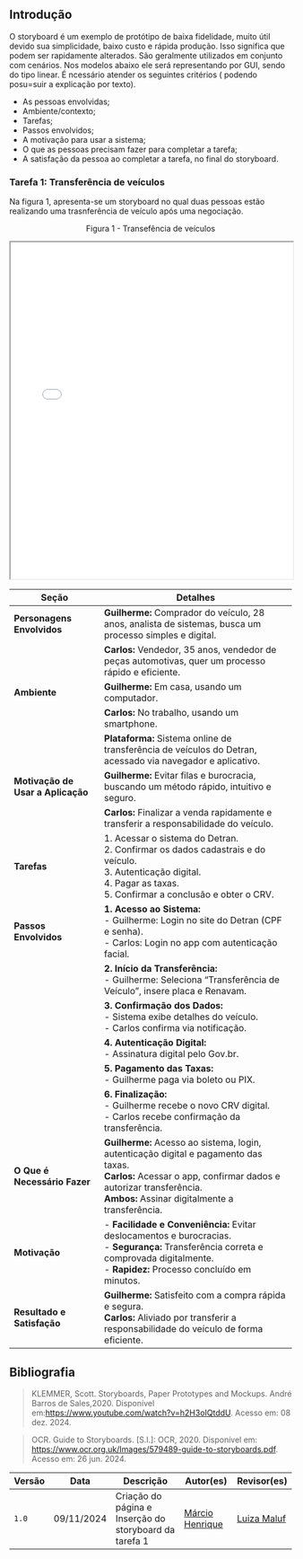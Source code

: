 ## Introdução

O storyboard é um exemplo de protótipo de baixa fidelidade, muito útil devido sua simplicidade, baixo custo e rápida produção. Isso significa que podem ser rapidamente alterados. São geralmente utilizados em conjunto com cenários. Nos modelos abaixo ele será representando por GUI, sendo do tipo linear. É ncessário atender os seguintes critérios ( podendo posu=suir a explicação por texto).


* As pessoas envolvidas;
* Ambiente/contexto;
* Tarefas;
* Passos envolvidos;
* A motivação para usar a sistema;
* O que as pessoas precisam fazer para completar a tarefa;
* A satisfação da pessoa ao completar a tarefa, no final do storyboard.


### Tarefa 1: Transferência de veículos

Na figura 1, apresenta-se um storyboard no qual duas pessoas estão realizando uma trasnferência de veículo após uma negociação.

<center>

Figura 1 - Transefência de veículos

</center>

<iframe src="../storyboard-transfer.pdf" width="100%" height="600px"></iframe>

| **Seção**                         | **Detalhes**                                                                                                                                                                                                                      |
|-----------------------------------|-----------------------------------------------------------------------------------------------------------------------------------------------------------------------------------------------------------------------------------|
| **Personagens Envolvidos**        | **Guilherme:** Comprador do veículo, 28 anos, analista de sistemas, busca um processo simples e digital.                                                                                                                         |
|                                   | **Carlos:** Vendedor, 35 anos, vendedor de peças automotivas, quer um processo rápido e eficiente.                                                                                                                              |
| **Ambiente**                      | **Guilherme:** Em casa, usando um computador.                                                                                                                                                                                    |
|                                   | **Carlos:** No trabalho, usando um smartphone.                                                                                                                                                                                  |
|                                   | **Plataforma:** Sistema online de transferência de veículos do Detran, acessado via navegador e aplicativo.                                                                                                                     |
| **Motivação de Usar a Aplicação** | **Guilherme:** Evitar filas e burocracia, buscando um método rápido, intuitivo e seguro.                                                                                                                                         |
|                                   | **Carlos:** Finalizar a venda rapidamente e transferir a responsabilidade do veículo.                                                                                                                                            |
| **Tarefas**                       | 1. Acessar o sistema do Detran. <br> 2. Confirmar os dados cadastrais e do veículo. <br> 3. Autenticação digital. <br> 4. Pagar as taxas. <br> 5. Confirmar a conclusão e obter o CRV.                                           |
| **Passos Envolvidos**             | **1. Acesso ao Sistema:** <br> - Guilherme: Login no site do Detran (CPF e senha). <br> - Carlos: Login no app com autenticação facial.                                                                                          |
|                                   | **2. Início da Transferência:** <br> - Guilherme: Seleciona “Transferência de Veículo”, insere placa e Renavam.                                                                                                                  |
|                                   | **3. Confirmação dos Dados:** <br> - Sistema exibe detalhes do veículo. <br> - Carlos confirma via notificação.                                                                                                                 |
|                                   | **4. Autenticação Digital:** <br> - Assinatura digital pelo Gov.br.                                                                                                                                                            |
|                                   | **5. Pagamento das Taxas:** <br> - Guilherme paga via boleto ou PIX.                                                                                                                                                           |
|                                   | **6. Finalização:** <br> - Guilherme recebe o novo CRV digital. <br> - Carlos recebe confirmação da transferência.                                                                                                             |
| **O Que é Necessário Fazer**      | **Guilherme:** Acesso ao sistema, login, autenticação digital e pagamento das taxas. <br> **Carlos:** Acessar o app, confirmar dados e autorizar transferência. <br> **Ambos:** Assinar digitalmente a transferência.          |
| **Motivação**                     | - **Facilidade e Conveniência:** Evitar deslocamentos e burocracias. <br> - **Segurança:** Transferência correta e comprovada digitalmente. <br> - **Rapidez:** Processo concluído em minutos.                                   |
| **Resultado e Satisfação**        | **Guilherme:** Satisfeito com a compra rápida e segura. <br> **Carlos:** Aliviado por transferir a responsabilidade do veículo de forma eficiente.                                                                              |


## Bibliografia


>KLEMMER, Scott. Storyboards, Paper Prototypes and Mockups. André Barros de Sales,2020. Disponível em:https://www.youtube.com/watch?v=h2H3oIQtddU. Acesso em: 08 dez. 2024.

>OCR. Guide to Storyboards. [S.l.]: OCR, 2020. Disponível em: https://www.ocr.org.uk/Images/579489-guide-to-storyboards.pdf. Acesso em: 26 jun. 2024.


| Versão |    Data    |      Descrição      |             Autor(es)                        | Revisor(es)|
|--------|------------|---------------------|----------------------------------------------|------------|
| `1.0`  | 09/11/2024 | Criação do página e Inserção do storyboard da tarefa 1  | [Márcio Henrique](https://github.com/DeM4rcio)|[Luiza Maluf](https://github.com/LuizaMaluf) |
